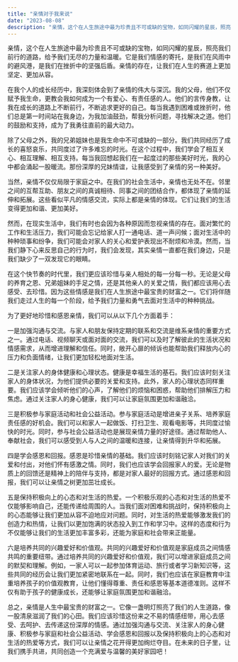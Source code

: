```yaml
---
title: "亲情对于我来说"
date: "2023-08-08"
description: "亲情，这个在人生旅途中最为珍贵且不可或缺的宝物，如同闪耀的星辰，照亮我们前行的道路，给予我们无尽的力量和温暖。它是我们情感的寄托，是我们在风雨中的避风港，是我们在挫折中的坚强后盾。亲情的存在，让我们在人生的赛道上更加坚定、更加从容。"
---
```


亲情，这个在人生旅途中最为珍贵且不可或缺的宝物，如同闪耀的星辰，照亮我们前行的道路，给予我们无尽的力量和温暖。它是我们情感的寄托，是我们在风雨中的避风港，是我们在挫折中的坚强后盾。亲情的存在，让我们在人生的赛道上更加坚定、更加从容。

在我个人的成长经历中，我深刻体会到了亲情的伟大与深沉。我的父母，他们不仅赋予我生命，更教会我如何成为一个有爱心、有责任感的人。他们的言传身教，让我在成长的道路上不断前行，不断追求更好的自己。每当我遇到困难或挫折时，他们总是第一时间站在我身边，为我加油鼓劲，帮我分析问题，寻找解决之道。他们的鼓励和支持，成为了我勇往直前的最大动力。

除了父母之外，我的兄弟姐妹也是我生命中不可或缺的一部分。我们共同经历了成长的喜怒哀乐，共同度过了许多难忘的时光。在这个过程中，我们学会了相互关心、相互理解、相互支持。每当我回想起我们在一起度过的那些美好时光，我的心中都会涌起一股暖流。那份深厚的兄妹情谊，让我感受到了亲情的另一种美好。

当然，亲情不仅仅局限于家庭之中。在我们的社会生活中，亲情也无处不在。邻里之间的互帮互助、朋友之间的真诚相待、同事之间的团结合作，都体现了亲情的延伸和拓展。这些看似平凡的情感交流，实际上都是亲情的体现。它们让我们的生活变得更加和谐、更加美好。

然而，在现实生活中，我们有时也会因为各种原因而忽视亲情的存在。面对繁忙的工作和生活压力，我们可能会忘记给家人打一通电话、道一声问候；面对生活中的种种琐事和纷争，我们可能会对家人的关心和爱护表现出不耐烦和冷漠。然而，当我们静下心来反思自己的行为时，我们会发现，其实亲情一直都在我们身边，只是我们缺少了一双发现它的眼睛。

在这个快节奏的时代里，我们更应该珍惜与亲人相处的每一分每一秒。无论是父母的养育之恩、兄弟姐妹的手足之情，还是其他亲人的关爱之情，我们都应该用心去感受、去珍惜。因为这些情感是我们在人生旅途中最宝贵的财富之一。它们将伴随我们走过人生的每一个阶段，给予我们力量和勇气去面对生活中的种种挑战。

为了更好地珍惜和感恩亲情，我们可以从以下几个方面着手：

一是加强沟通与交流。与家人和朋友保持定期的联系和交流是维系亲情的重要方式之一。通过电话、视频聊天或面对面的交流，我们可以及时了解彼此的生活状况和情感需求，从而增进理解和信任。同时，敞开心扉的倾诉也能帮助我们释放内心的压力和负面情绪，让我们更加轻松地面对生活。

二是关注家人的身体健康和心理状态。健康是幸福生活的基石。我们应该时刻关注家人的身体状况，为他们提供必要的关爱和支持。此外，家人的心理状态同样重要。我们应该学会倾听他们的心声，了解他们的烦恼和困惑，帮助他们排解压力和焦虑。通过关注家人的身心健康，我们可以让家庭氛围更加和谐融洽。

三是积极参与家庭活动和社会公益活动。参与家庭活动是增进亲子关系、培养家庭责任感的好机会。我们可以和家人一起做饭、打扫卫生、观看电影等，共同度过愉快的时光。同时，参与社会公益活动也是展现亲情力量的好途径。通过帮助他人、奉献社会，我们可以感受到人与人之间的温暖和连接，让亲情得到升华和拓展。

四是学会感恩和回报。感恩是珍惜亲情的基础。我们应该时刻铭记家人对我们的关爱和付出，对他们怀有感激之情。同时，我们也应该学会回报家人的爱。无论是物质上的回馈还是精神上的陪伴与支持，都是对家人最好的回报方式。通过感恩和回报，我们可以让亲情之树更加茁壮成长。

五是保持积极向上的心态和对生活的热爱。一个积极乐观的心态和对生活的热爱不仅能够影响自己，还能传递给周围的人。当我们面对困难和挑战时，保持积极向上的心态能够让我们更加从容不迫地应对问题。同时，对生活的热爱能够激发我们的创造力和热情，让我们以更加饱满的状态投入到工作和学习中。这样的态度和行为不仅能够让我们的生活更加丰富多彩，还能为家庭和社会带来正能量。

六是培养共同的兴趣爱好和价值观。共同的兴趣爱好和价值观是家庭成员之间情感共鸣的重要纽带。通过培养共同的兴趣爱好和价值观，我们可以增进家庭成员之间的默契和理解。例如，一家人可以一起参加体育运动、旅行或者学习新知识等，这些共同的经历会让我们更加紧密地联系在一起。同时，我们也应该在家庭教育中注重培养孩子的价值观教育，让他们懂得尊重、责任和感恩等基本道德准则。这样不仅有助于孩子的健康成长，还能够让家庭氛围更加和谐融洽。

总之，亲情是人生中最宝贵的财富之一。它像一盏明灯照亮了我们的人生道路，像一股清泉滋润了我们的心田。我们应该珍惜这份来之不易的情感纽带，用心去感受、去呵护、去传递这份深厚的情感。通过加强沟通与交流、关注家人的身心健康、积极参与家庭和社会公益活动、学会感恩和回报以及保持积极向上的心态和对生活的热爱等方式，我们可以让亲情之花开得更加绚烂夺目。在未来的日子里，让我们携手共进，共同创造一个充满爱与温馨的美好家园吧！
